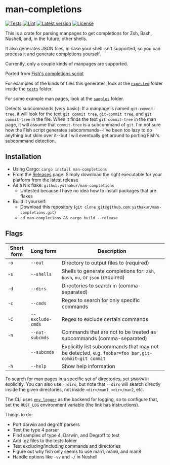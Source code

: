 # man-completions

[![Tests](https://github.com/ysthakur/man-completions/actions/workflows/test.yml/badge.svg)](https://github.com/ysthakur/man-completions/actions)
[![Lint](https://github.com/ysthakur/man-completions/actions/workflows/lint.yml/badge.svg)](https://github.com/ysthakur/man-completions/actions)
[![Latest version](https://img.shields.io/crates/v/man-completions.svg)](https://crates.io/crates/man-completions)
[![License](https://img.shields.io/crates/l/man-completions.svg)](./LICENSE.md)

This is a crate for parsing manpages to get completions for Zsh, Bash, Nushell,
and, in the future, other shells.

It also generates JSON files, in case your shell isn't supported, so you can process
it and generate completions yourself.

Currently, only a couple kinds of manpages are supported.

Ported from [Fish's completions script](https://github.com/fish-shell/fish-shell/blob/master/share/tools/create_manpage_completions.py)

For examples of the kinds of files this generates, look at the [`expected`](./tests/resources/expected/) folder inside the [`tests`](./tests) folder.

For some example man pages, look at the [`samples`](/samples/) folder.

Detects subcommands (very basic): If a manpage is named `git-commit-tree`, it will
look for the text `git commit tree`, `git-commit tree`, and `git commit-tree` in
the file. When it finds the text `git commit-tree` in the man page, it will
assume that `commit-tree` is a subcommand of `git`. I'm not sure how the Fish
script generates subcommands--I've been too lazy to do anything but skim over it--but
I will eventually get around to porting Fish's subcommand detection.

## Installation

- Using Cargo: `cargo install man-completions`
- From the [Releases](https://github.com/ysthakur/man-completions/releases) page:
  Simply download the right executable for your platform from the latest release
- As a Nix flake: `github:ysthakur/man-completions`
  - Untested because I have no idea how to install packages that are flakes
- Build it yourself:
  - Download this repository (`git clone git@github.com:ysthakur/man-completions.git`)
  - `cd man-completions && cargo build --release`

## Flags

| Short form | Long form | Description |
|-|-|-|
| `-o` | `--out` | Directory to output files to (required) |
| `-s` | `--shells` | Shells to generate completions for: `zsh`, `bash`, `nu`, or `json` (required) |
| `-d` | `--dirs` | Directories to search in (comma-separated) |
| `-c` | `--cmds` | Regex to search for only specific commands |
| `-C` | `--exclude-cmds` | Regex to exclude certain commands |
| `-n` | `--not-subcmds` | Commands that are not to be treated as subcommands (comma-separated) |
| | `--subcmds` | Explicitly list subcommands that may not be detected, e.g. `foobar=foo bar,git-commit=git commit` |
| `-h` | `--help` | Show help information |

To search for man pages in a specific set of directories, set `$MANPATH` explicitly.
You can also use `--dirs`, but note that `--dirs` will search directly inside the
given directories, not inside `<dir>/man1`, `<dir>/man2`, etc.

The CLI uses [`env_logger`](https://docs.rs/env_logger/) as the backend for logging,
so to configure that, set the `RUST_LOG` environment variable (the link has instructions).

Things to do:

- Port darwin and degroff parsers
- Test the type 4 parser
- Find samples of type 4, Darwin, and Degroff to test
- Add .gz files to the tests folder
- Test excluding/including commands and directories
- Figure out why fish only seems to use man1, man6, and man8
- Handle options like `-vv` and `-/` in Nushell
